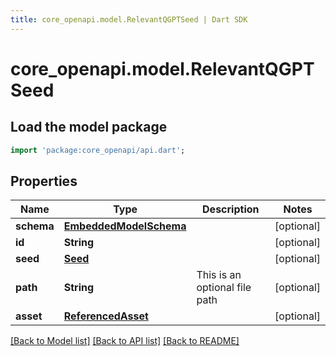 ```yaml
---
title: core_openapi.model.RelevantQGPTSeed | Dart SDK
---
```


# core_openapi.model.RelevantQGPTSeed

## Load the model package
```dart
import 'package:core_openapi/api.dart';
```

## Properties
Name | Type | Description | Notes
------------ | ------------- | ------------- | -------------
**schema** | [**EmbeddedModelSchema**](EmbeddedModelSchema.md) |  | [optional] 
**id** | **String** |  | [optional] 
**seed** | [**Seed**](Seed.md) |  | [optional] 
**path** | **String** | This is an optional file path | [optional] 
**asset** | [**ReferencedAsset**](ReferencedAsset.md) |  | [optional] 

[[Back to Model list]](../README.md#documentation-for-models) [[Back to API list]](../README.md#documentation-for-api-endpoints) [[Back to README]](../README.md)


